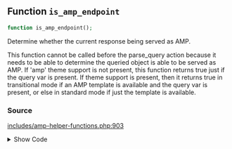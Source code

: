## Function `is_amp_endpoint`

```php
function is_amp_endpoint();
```

Determine whether the current response being served as AMP.

This function cannot be called before the parse_query action because it needs to be able to determine the queried object is able to be served as AMP. If &#039;amp&#039; theme support is not present, this function returns true just if the query var is present. If theme support is present, then it returns true in transitional mode if an AMP template is available and the query var is present, or else in standard mode if just the template is available.

### Source

[includes/amp-helper-functions.php:903](https://github.com/ampproject/amp-wp/blob/develop/includes/amp-helper-functions.php#L903-L905)

<details>
<summary>Show Code</summary>

```php
function is_amp_endpoint() {
	return amp_is_request();
}
```

</details>
